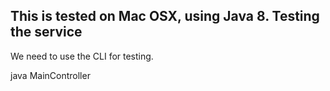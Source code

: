 This is tested on Mac OSX, using Java 8.
Testing the service
-------------------

We need to use the CLI for testing.

java MainController
